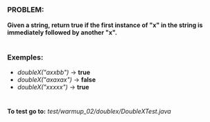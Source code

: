 #

<h3>PROBLEM:</h3>

**Given a string, return true if the first instance of "x" in the string is immediately followed by another "x".**
#

<h3>Exemples:</h3>

- _doubleX("axxbb")_ → **true**
- _doubleX("axaxax")_ → **false**
- _doubleX("xxxxx")_ → **true**

#

**To test go to:** _test/warmup_02/doublex/DoubleXTest.java_